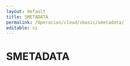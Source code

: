 ```yaml
---
layout: default
title: SMETADATA
permalink: /Operacion/cloud/sbasic/smetadata/
editable: si
---
```


# SMETADATA

